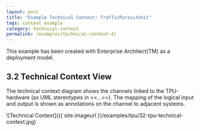 ```yaml
---
layout: post
title: "Example Technical Context: TrafficPursuitUnit"
tags: context example 
category: technical-context
permalink: /examples/technical-context-4/
---
```


<div class="arc42-example">
This example has been created with Enterprise Architect(TM) as a deployment model. 
</div>

## 3.2 Technical Context View
The technical context diagram shows the channels linked to the TPU-hardware (as UML stereotypes in <<...>>). The mapping of the logical input and output is shown as annotations on the channel to adjacent systems.


![Technical Context]({{ site.imageurl }}/examples/tpu/32-tpu-technical-context.jpg)
